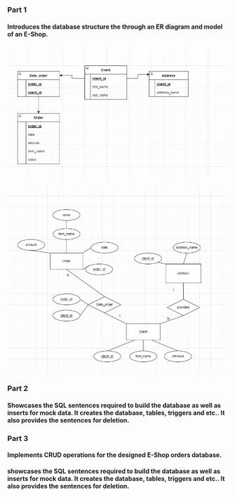 ### Part 1

#### Introduces the database structure the through an ER diagram and model of an E-Shop.

![ER diagram](https://github.com/TadasSabestinas/Management-of-database-systems/blob/main/Task%20II/Part%201/ER%20diagrama.png?raw=true)

![ER model](https://github.com/TadasSabestinas/Management-of-database-systems/blob/main/Task%20II/Part%201/ER%20modelis.png?raw=true)

### Part 2

#### Showcases the SQL sentences required to build the database as well as inserts for mock data. It creates the database, tables, triggers and etc.. It also provides the sentences for deletion.

### Part 3

#### Implements CRUD operations for the designed E-Shop orders database.

#### showcases the SQL sentences required to build the database as well as inserts for mock data. It creates the database, tables, triggers and etc.. It also provides the sentences for deletion.
